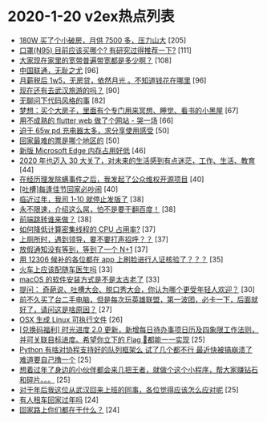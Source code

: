 # 2020-1-20 v2ex热点列表

+ [180W 买了个小破房，月供 7500 多，压力山大](https://www.v2ex.com/t/639366#reply205) [205]
+ [口罩(N95) 目前应该买哪个? 有研究过得推荐一下?](https://www.v2ex.com/t/639343#reply111) [111]
+ [大家现在家里的宽带普遍带宽都是多少啊？](https://www.v2ex.com/t/639352#reply108) [108]
+ [中国联通，无耻之尤](https://www.v2ex.com/t/639336#reply96) [96]
+ [月薪税后 1w5，无房贷，依然月光 。不知道钱花在哪里](https://www.v2ex.com/t/639444#reply96) [96]
+ [现在还有去武汉旅游的吗？](https://www.v2ex.com/t/639330#reply90) [90]
+ [无聊问下代码风格的事](https://www.v2ex.com/t/639406#reply82) [82]
+ [梦想：买个大房子，里面有个专门用来冥想、睡觉、看书的小黑屋](https://www.v2ex.com/t/639331#reply67) [67]
+ [用不成熟的 flutter web 做了个网站 - 哭一场](https://www.v2ex.com/t/639432#reply66) [66]
+ [迫于 65w pd 充电器太多，求分享使用感受](https://www.v2ex.com/t/639372#reply50) [50]
+ [回家最难的票是哪个地区的](https://www.v2ex.com/t/639395#reply50) [50]
+ [新版 Microsoft Edge 内存占用好低](https://www.v2ex.com/t/639346#reply46) [46]
+ [2020 年也迈入 30 大关了，对未来的生活感到有点迷茫，工作、生活、教育](https://www.v2ex.com/t/639351#reply44) [44]
+ [在经历理发除螨事件之后，我发起了公众维权开源项目](https://www.v2ex.com/t/639368#reply40) [40]
+ [[吐槽]每逢佳节回家必吵闹](https://www.v2ex.com/t/639429#reply40) [40]
+ [临近过年，我司 1-10 就停止发版了](https://www.v2ex.com/t/639367#reply38) [38]
+ [永不限速，介绍这么屌，怕不是要干翻百度！](https://www.v2ex.com/t/639402#reply38) [38]
+ [前端跳转谁来做？](https://www.v2ex.com/t/639446#reply38) [38]
+ [如何降低计算密集线程的 CPU 占用率?](https://www.v2ex.com/t/639344#reply37) [37]
+ [上厕所时，遇到领导，要不要打声招呼？？](https://www.v2ex.com/t/639382#reply37) [37]
+ [放假通知没有等到，等到了一个 N+1](https://www.v2ex.com/t/639422#reply37) [37]
+ [用 12306 候补的各位都在 app 上刷脸进行人证核验了？？？](https://www.v2ex.com/t/639363#reply35) [35]
+ [火车上应该配随车医生吗](https://www.v2ex.com/t/639362#reply33) [33]
+ [macOS 的软件安装方式是不是太古老了](https://www.v2ex.com/t/639467#reply33) [33]
+ [提问： 奇葩说、吐槽大会、脱口秀大会，你认为哪个更受年轻人欢迎？](https://www.v2ex.com/t/639510#reply30) [30]
+ [前不久买了台二手电脑，但是每次玩英雄联盟，第一波团，必卡一下，后面就好了，请问这是啥原因？](https://www.v2ex.com/t/639359#reply27) [27]
+ [OSX 生成 Linux 可执行文件](https://www.v2ex.com/t/639421#reply26) [26]
+ [[兑换码福利] 时光进度 2.0 更新，新增每日待办事项日历及四象限工作法则，并可关联目标进度。希望你立下的 Flag 🚩都能一一实现](https://www.v2ex.com/t/639340#reply25) [25]
+ [Python 有啥对协程支持好的队列框架么 试了几个都不行 最近快被搞崩溃了 难道要自己撸一个](https://www.v2ex.com/t/639357#reply25) [25]
+ [想着过年了身边的小伙伴都会来几把王者，就做个这个小程序，帮大家赚钻石和碎片。。。](https://www.v2ex.com/t/639377#reply25) [25]
+ [对于年后我这位从武汉回来上班的同事，各位觉得应该怎么应对呢](https://www.v2ex.com/t/639438#reply25) [25]
+ [有人租车回家过年吗](https://www.v2ex.com/t/639401#reply24) [24]
+ [回家路上你们都在干什么？](https://www.v2ex.com/t/639434#reply24) [24]
